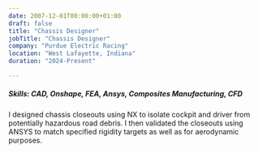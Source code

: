 ```yaml
---
date: 2007-12-01T00:00:00+01:00
draft: false
title: "Chassis Designer"
jobTitle: "Chassis Designer"
company: "Purdue Electric Racing"
location: "West Lafayette, Indiana"
duration: "2024-Present"

---
```

##### Skills: CAD, Onshape, FEA, Ansys, Composites Manufacturing, CFD

I designed chassis closeouts using NX to isolate cockpit and driver from potentially hazardous road debris. I then validated the closeouts using ANSYS to match specified rigidity targets as well as for aerodynamic purposes.